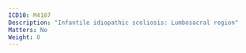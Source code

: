 ```yaml
---
ICD10: M4107
Description: "Infantile idiopathic scoliosis: Lumbosacral region"
Matters: No
Weight: 0
---
```

